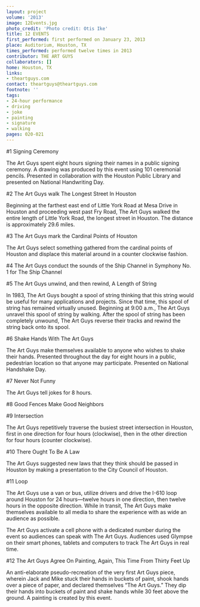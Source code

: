 ```yaml
---
layout: project
volume: '2013'
image: 12Events.jpg
photo_credit: 'Photo credit: Otis Ike'
title: 12 EVENTS
first_performed: first performed on January 23, 2013
place: Auditorium, Houston, TX
times_performed: performed twelve times in 2013
contributor: THE ART GUYS
collaborators: []
home: Houston, TX
links:
- theartguys.com
contact: theartguys@theartguys.com
footnote: ''
tags:
- 24-hour performance
- driving
- joke
- painting
- signature
- walking
pages: 020-021
---
```


#1 Signing Ceremony

The Art Guys spent eight hours signing their names in a public signing ceremony. A drawing was produced by this event using 101 ceremonial pencils. Presented in collaboration with the Houston Public Library and presented on National Handwriting Day.

#2 The Art Guys walk The Longest Street In Houston

Beginning at the farthest east end of Little York Road at Mesa Drive in Houston and proceeding west past Fry Road, The Art Guys walked the entire length of Little York Road, the longest street in Houston. The distance is approximately 29.6 miles.

#3 The Art Guys mark the Cardinal Points of Houston

The Art Guys select something gathered from the cardinal points of Houston and displace this material around in a counter clockwise fashion.

#4 The Art Guys conduct the sounds of the Ship Channel in Symphony No. 1 for The Ship Channel

#5 The Art Guys unwind, and then rewind, A Length of String

In 1983, The Art Guys bought a spool of string thinking that this string would be useful for many applications and projects. Since that time, this spool of string has remained virtually unused. Beginning at 9:00 a.m., The Art Guys unravel this spool of string by walking. After the spool of string has been completely unwound, The Art Guys reverse their tracks and rewind the string back onto its spool.

#6 Shake Hands With The Art Guys

The Art Guys make themselves available to anyone who wishes to shake their hands. Presented throughout the day for eight hours in a public, pedestrian location so that anyone may participate. Presented on National Handshake Day.

#7 Never Not Funny

The Art Guys tell jokes for 8 hours.

#8 Good Fences Make Good Neighbors

#9 Intersection

The Art Guys repetitively traverse the busiest street intersection in Houston, first in one direction for four hours (clockwise), then in the other direction for four hours (counter clockwise).

#10 There Ought To Be A Law

The Art Guys suggested new laws that they think should be passed in Houston by making a presentation to the City Council of Houston.

#11 Loop

The Art Guys use a van or bus, utilize drivers and drive the I-610 loop around Houston for 24 hours—twelve hours in one direction, then twelve hours in the opposite direction. While in transit, The Art Guys make themselves available to all media to share the experience with as wide an audience as possible.

The Art Guys activate a cell phone with a dedicated number during the event so audiences can speak with The Art Guys. Audiences used Glympse on their smart phones, tablets and computers to track The Art Guys in real time.

#12 The Art Guys Agree On Painting, Again, This Time From Thirty Feet Up

An anti-elaborate pseudo-recreation of the very first Art Guys piece, wherein Jack and Mike stuck their hands in buckets of paint, shook hands over a piece of paper, and declared themselves “The Art Guys.” They dip their hands into buckets of paint and shake hands while 30 feet above the ground. A painting is created by this event.
